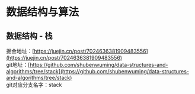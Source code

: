 # 数据结构与算法

## 数据结构 - 栈
掘金地址：[https://juejin.cn/post/7024636381909483556](https://juejin.cn/post/7024636381909483556)  
git地址：[https://github.com/shubenwuming/data-structures-and-algorithms/tree/stack](https://github.com/shubenwuming/data-structures-and-algorithms/tree/stack)  
git对应分支名字：stack
